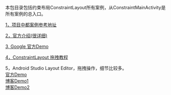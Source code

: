 本包目录包括约束布局ConstraintLayout所有案例，从ConstraintMainActivity是所有案例的总入口。

[1，项目中都案例参考地址](https://www.jianshu.com/p/17ec9bd6ca8a)

[2，官方介绍(很详细)](https://developer.android.com/training/constraint-layout/index.html#constrain-chain)

[3, Google 官方Demo](https://github.com/googlecodelabs/constraint-layout)

[4，ConstraintLayout 拖拽教程](https://blog.csdn.net/guolin_blog/article/details/53122387)

5，Android Studio Layout Editor，拖拽操作，细节比较多。  
[官方Demo](https://codelabs.developers.google.com/codelabs/constraint-layout/#0)  
[博客Demo1](https://www.jianshu.com/p/6c9950d1789b)  
[博客Demo2](https://www.niwoxuexi.com/blog/android00/article/268.html)  





